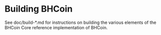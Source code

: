 Building BHCoin
================

See doc/build-*.md for instructions on building the various
elements of the BHCoin Core reference implementation of BHCoin.
